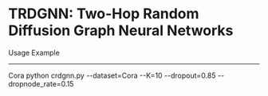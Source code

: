 # TRDGNN: Two-Hop Random Diffusion Graph Neural Networks
Usage Example
_______
Cora
python crdgnn.py --dataset=Cora --K=10 --dropout=0.85 --dropnode_rate=0.15


